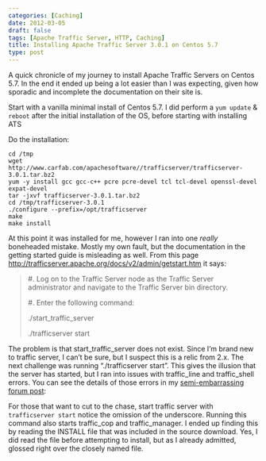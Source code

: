 ```yaml
---
categories: [Caching]
date: 2012-03-05
draft: false
tags: [Apache Traffic Server, HTTP, Caching]
title: Installing Apache Traffic Server 3.0.1 on Centos 5.7
type: post
---
```

A quick chronicle of my journey to install Apache Traffic Servers on
Centos 5.7. In the end it ended up being a lot easier than I was expecting,
given how sporadic and incomplete the documentation on their site is.
<!--more-->

Start with a vanilla minimal install of Centos 5.7. I did perform a
`yum update` & `reboot` after the initial installation of the OS, before
starting with installing ATS

Do the installation:
```shell
cd /tmp
wget http://www.carfab.com/apachesoftware//trafficserver/trafficserver-3.0.1.tar.bz2
yum -y install gcc gcc-c++ pcre pcre-devel tcl tcl-devel openssl-devel expat-devel
tar -jxvf trafficserver-3.0.1.tar.bz2
cd /tmp/trafficserver-3.0.1
./configure --prefix=/opt/trafficserver
make
make install
```

At this point it was installed for me, however I ran into one *really*
boneheaded mistake. Mostly my own fault, but the documentation in the getting
started guide is misleading as well. From this page
http://trafficserver.apache.org/docs/v2/admin/getstart.htm it says:

> #. Log on to the Traffic Server node as the Traffic Server administrator and navigate to the Traffic Server bin directory.
>
> #. Enter the following command:
>
> ./start_traffic_server
>
> ./trafficserver start

The problem is that start_traffic_server does not exist. Since I’m brand new to
traffic server, I can’t be sure, but I suspect this is a relic from 2.x. The
next challenge was running “./trafficserver start”. This gives the illusion
that the server has started, but I ran into issues with traffic_line and
traffic_shell errors. You can see the details of those errors in my
[semi-embarrassing forum post]( http://mail-archives.apache.org/mod_mbox/trafficserver-users/201111.mbox/browser):

For those that want to cut to the chase, start traffic server with
`trafficserver start` notice the omission of the underscore. Running this
command also starts traffic_cop and traffic_manager. I ended up finding this by
reading the INSTALL file that was included in the source download. Yes, I did
read the file before attempting to install, but as I already admitted, glossed
right over the closely named file.
